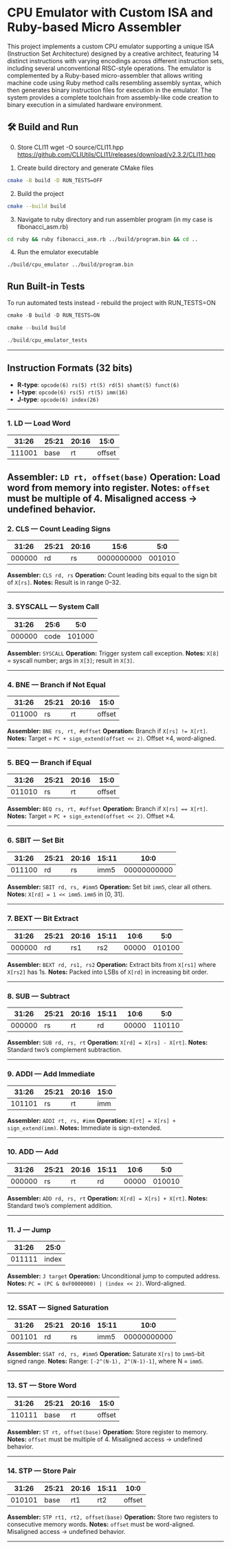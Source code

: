 # CPU Emulator with Custom ISA and Ruby-based Micro Assembler

This project implements a custom CPU emulator supporting a unique ISA (Instruction Set Architecture) designed by a creative architect, featuring 14 distinct instructions with varying encodings across different instruction sets, including several unconventional RISC-style operations. The emulator is complemented by a Ruby-based micro-assembler that allows writing machine code using Ruby method calls resembling assembly syntax, which then generates binary instruction files for execution in the emulator. The system provides a complete toolchain from assembly-like code creation to binary execution in a simulated hardware environment.

## 🛠️ Build and Run
0. Store CLI11
wget -O source/CLI11.hpp https://github.com/CLIUtils/CLI11/releases/download/v2.3.2/CLI11.hpp

 1. Create build directory and generate CMake files
 ```bash
cmake -B build -D RUN_TESTS=OFF
```
 2. Build the project
  ```bash
cmake --build build
 ```
 3. Navigate to ruby directory and run assembler program (in my case is fibonacci_asm.rb)
 ```bash
cd ruby && ruby fibonacci_asm.rb ../build/program.bin && cd ..
 ```
 4. Run the emulator executable
 ```bash
./build/cpu_emulator ../build/program.bin
```

##  Run Built-in Tests
To run automated tests instead  - rebuild the project with RUN_TESTS=ON
  ```c
cmake -B build -D RUN_TESTS=ON

cmake --build build

./build/cpu_emulator_tests
  ```

---

## Instruction Formats (32 bits)
- **R-type**: `opcode(6) rs(5) rt(5) rd(5) shamt(5) funct(6)`
- **I-type**: `opcode(6) rs(5) rt(5) imm(16)`
- **J-type**: `opcode(6) index(26)`

---


### 1. LD — Load Word

| 31:26 | 25:21 | 20:16 | 15:0     |
|-------|-------|-------|----------|
| 111001| base  | rt    | offset   |

**Assembler:** `LD rt, offset(base)`
**Operation:** Load word from memory into register.
**Notes:** `offset` must be multiple of 4. Misaligned access → undefined behavior.
---

### 2. CLS — Count Leading Signs

| 31:26 | 25:21 | 20:16 | 15:6        | 5:0   |
|-------|-------|-------|-------------|-------|
| 000000| rd    | rs    | 0000000000  | 001010|

**Assembler:** `CLS rd, rs`
**Operation:** Count leading bits equal to the sign bit of `X[rs]`.
**Notes:** Result is in range 0–32.

---

### 3. SYSCALL — System Call

| 31:26 | 25:6         | 5:0   |
|-------|--------------|-------|
| 000000| code         | 101000|

**Assembler:** `SYSCALL`
**Operation:** Trigger system call exception.
**Notes:** `X[8]` = syscall number; args in `X[3]`; result in `X[3]`.

---

### 4. BNE — Branch if Not Equal

| 31:26 | 25:21 | 20:16 | 15:0     |
|-------|-------|-------|----------|
| 011000| rs    | rt    | offset   |

**Assembler:** `BNE rs, rt, #offset`
**Operation:** Branch if `X[rs] != X[rt]`.
**Notes:** Target = `PC + sign_extend(offset << 2)`. Offset ×4, word-aligned.

---

### 5. BEQ — Branch if Equal

| 31:26 | 25:21 | 20:16 | 15:0     |
|-------|-------|-------|----------|
| 011010| rs    | rt    | offset   |

**Assembler:** `BEQ rs, rt, #offset`
**Operation:** Branch if `X[rs] == X[rt]`.
**Notes:** Target = `PC + sign_extend(offset << 2)`. Offset ×4.

---

### 6. SBIT — Set Bit

| 31:26 | 25:21 | 20:16 | 15:11 | 10:0        |
|-------|-------|-------|-------|-------------|
| 011100| rd    | rs    | imm5  | 00000000000 |

**Assembler:** `SBIT rd, rs, #imm5`
**Operation:** Set bit `imm5`, clear all others.
**Notes:** `X[rd] = 1 << imm5`. `imm5` in [0, 31].

---

### 7. BEXT — Bit Extract

| 31:26 | 25:21 | 20:16 | 15:11 | 10:6 | 5:0   |
|-------|-------|-------|-------|------|-------|
| 000000| rd    | rs1   | rs2   | 00000| 010100|

**Assembler:** `BEXT rd, rs1, rs2`
**Operation:** Extract bits from `X[rs1]` where `X[rs2]` has 1s.
**Notes:** Packed into LSBs of `X[rd]` in increasing bit order.

---

### 8. SUB — Subtract

| 31:26 | 25:21 | 20:16 | 15:11 | 10:6 | 5:0   |
|-------|-------|-------|-------|------|-------|
| 000000| rs    | rt    | rd    | 00000| 110110|

**Assembler:** `SUB rd, rs, rt`
**Operation:** `X[rd] = X[rs] - X[rt]`.
**Notes:** Standard two’s complement subtraction.

---

### 9. ADDI — Add Immediate

| 31:26 | 25:21 | 20:16 | 15:0     |
|-------|-------|-------|----------|
| 101101| rs    | rt    | imm      |

**Assembler:** `ADDI rt, rs, #imm`
**Operation:** `X[rt] = X[rs] + sign_extend(imm)`.
**Notes:** Immediate is sign-extended.

---

### 10. ADD — Add

| 31:26 | 25:21 | 20:16 | 15:11 | 10:6 | 5:0   |
|-------|-------|-------|-------|------|-------|
| 000000| rs    | rt    | rd    | 00000| 010010|

**Assembler:** `ADD rd, rs, rt`
**Operation:** `X[rd] = X[rs] + X[rt]`.
**Notes:** Standard two’s complement addition.

---

### 11. J — Jump

| 31:26 | 25:0     |
|-------|----------|
| 011111| index    |

**Assembler:** `J target`
**Operation:** Unconditional jump to computed address.
**Notes:** `PC = (PC & 0xF0000000) | (index << 2)`. Word-aligned.

---

### 12. SSAT — Signed Saturation

| 31:26 | 25:21 | 20:16 | 15:11 | 10:0        |
|-------|-------|-------|-------|-------------|
| 001101| rd    | rs    | imm5  | 00000000000 |

**Assembler:** `SSAT rd, rs, #imm5`
**Operation:** Saturate `X[rs]` to `imm5`-bit signed range.
**Notes:** Range: `[-2^(N-1), 2^(N-1)-1]`, where N = `imm5`.

---

### 13. ST — Store Word

| 31:26 | 25:21 | 20:16 | 15:0     |
|-------|-------|-------|----------|
| 110111| base  | rt    | offset   |

**Assembler:** `ST rt, offset(base)`
**Operation:** Store register to memory.
**Notes:** `offset` must be multiple of 4. Misaligned access → undefined behavior.

---

### 14. STP — Store Pair

| 31:26 | 25:21 | 20:16 | 15:11 | 10:0     |
|-------|-------|-------|-------|----------|
| 010101| base  | rt1   | rt2   | offset   |

**Assembler:** `STP rt1, rt2, offset(base)`
**Operation:** Store two registers to consecutive memory words.
**Notes:** `offset` must be word-aligned. Misaligned access → undefined behavior.

---





